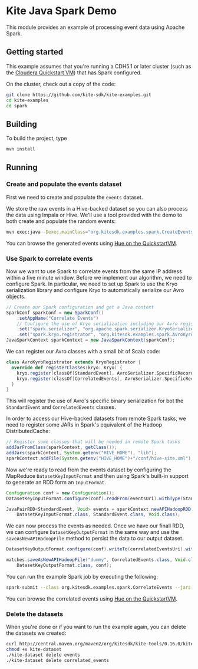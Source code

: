 # Kite Java Spark Demo

This module provides an example of processing event data using Apache Spark.

## Getting started

This example assumes that you're running a CDH5.1 or later cluster (such as the
[Cloudera Quickstart VM][getvm]) that has Spark configured.

[getvm]: http://www.cloudera.com/content/support/en/downloads/quickstart_vms.html

On the cluster, check out a copy of the code:

```bash
git clone https://github.com/kite-sdk/kite-examples.git
cd kite-examples
cd spark
```

## Building

To build the project, type

```bash
mvn install
```

## Running

### Create and populate the events dataset

First we need to create and populate the `events` dataset.

We store the raw events in a Hive-backed dataset so you can also process the data
using Impala or Hive. We'll use a tool provided with the demo to both create and
populate the random events:

```bash
mvn exec:java -Dexec.mainClass="org.kitesdk.examples.spark.CreateEvents"
```

You can browse the generated events using [Hue on the QuickstartVM](http://localhost:8888/metastore/table/default/events/read).

### Use Spark to correlate events

Now we want to use Spark to correlate events from the same IP address within a
five minute window. Before we implement our algorithm, we need to configure Spark.
In particular, we need to set up Spark to use the Kryo serialization library and
configure Kryo to automatically serialize our Avro objects.

```java
// Create our Spark configuration and get a Java context
SparkConf sparkConf = new SparkConf()
    .setAppName("Correlate Events")
    // Configure the use of Kryo serialization including our Avro registrator
    .set("spark.serializer", "org.apache.spark.serializer.KryoSerializer")
    .set("spark.kryo.registrator", "org.kitesdk.examples.spark.AvroKyroRegistrator");
JavaSparkContext sparkContext = new JavaSparkContext(sparkConf);
```

We can register our Avro classes with a small bit of Scala code:

```scala
class AvroKyroRegistrator extends KryoRegistrator {
  override def registerClasses(kryo: Kryo) {
    kryo.register(classOf[StandardEvent], AvroSerializer.SpecificRecordBinarySerializer[StandardEvent])
    kryo.register(classOf[CorrelatedEvents], AvroSerializer.SpecificRecordBinarySerializer[CorrelatedEvents])
  }
}
```

This will register the use of Avro's specific binary serialization for bot the
`StandardEvent` and `CorrelatedEvents` classes.

In order to access our Hive-backed datasets from remote Spark tasks, we need to
register some JARs in Spark's equivalent of the Hadoop DistributedCache:

```java
// Register some classes that will be needed in remote Spark tasks
addJarFromClass(sparkContext, getClass());
addJars(sparkContext, System.getenv("HIVE_HOME"), "lib");
sparkContext.addFile(System.getenv("HIVE_HOME")+"/conf/hive-site.xml");
```

Now we're ready to read from the events dataset by configuring the MapReduce
`DatasetKeyInputFormat` and then using Spark's built-in support to generate an
RDD form an `InputFormat`.

```java
Configuration conf = new Configuration();
DatasetKeyInputFormat.configure(conf).readFrom(eventsUri).withType(StandardEvent.class);

JavaPairRDD<StandardEvent, Void> events = sparkContext.newAPIHadoopRDD(conf,
    DatasetKeyInputFormat.class, StandardEvent.class, Void.class);
```

We can now process the events as needed. Once we have our finall RDD, we can
configure `DatasetKeyOutputFormat` in the same way and use the
`saveAsNewAPIHadoopFile` method to persist the data to our output dataset.

```java
DatasetKeyOutputFormat.configure(conf).writeTo(correlatedEventsUri).withType(CorrelatedEvents.class);

matches.saveAsNewAPIHadoopFile("dummy", CorrelatedEvents.class, Void.class,
    DatasetKeyOutputFormat.class, conf);
```

You can run the example Spark job by executing the following:

```bash
spark-submit --class org.kitesdk.examples.spark.CorrelateEvents --jars $(mvn dependency:build-classpath | grep -v '^\[' | sed -e 's/:/,/g') target/kite-spark-demo-*.jar
```

You can browse the correlated events using [Hue on the QuickstartVM](http://localhost:8888/metastore/table/default/correlated_events/read).

### Delete the datasets

When you're done or if you want to run the example again, you can delete the datasets we created:

```bash
curl http://central.maven.org/maven2/org/kitesdk/kite-tools/0.16.0/kite-tools-0.16.0-binary.jar -o kite-dataset
chmod +x kite-dataset
./kite-dataset delete events
./kite-dataset delete correlated_events
```
